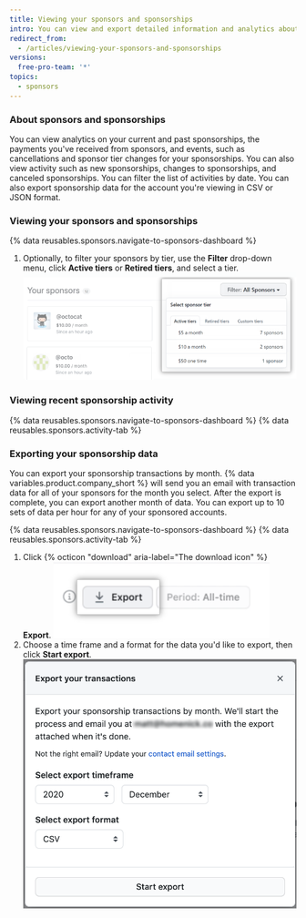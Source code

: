 ```yaml
---
title: Viewing your sponsors and sponsorships
intro: You can view and export detailed information and analytics about your sponsors and sponsorships.
redirect_from:
  - /articles/viewing-your-sponsors-and-sponsorships
versions:
  free-pro-team: '*'
topics:
  - sponsors
---
```


### About sponsors and sponsorships

You can view analytics on your current and past sponsorships, the payments you've received from sponsors, and events, such as cancellations and sponsor tier changes for your sponsorships. You can also view activity such as new sponsorships, changes to sponsorships, and canceled sponsorships. You can filter the list of activities by date. You can also export sponsorship data for the account you're viewing in CSV or JSON format.

### Viewing your sponsors and sponsorships

{% data reusables.sponsors.navigate-to-sponsors-dashboard %}
1. Optionally, to filter your sponsors by tier, use the **Filter** drop-down menu, click **Active tiers** or **Retired tiers**, and select a tier. ![Drop-down menu to filter by tier](/assets/images/help/sponsors/filter-drop-down.png)

### Viewing recent sponsorship activity

{% data reusables.sponsors.navigate-to-sponsors-dashboard %}
{% data reusables.sponsors.activity-tab %}

### Exporting your sponsorship data

You can export your sponsorship transactions by month. {% data variables.product.company_short %} will send you an email with transaction data for all of your sponsors for the month you select. After the export is complete, you can export another month of data. You can export up to 10 sets of data per hour for any of your sponsored accounts.

{% data reusables.sponsors.navigate-to-sponsors-dashboard %}
{% data reusables.sponsors.activity-tab %}
1. Click {% octicon "download" aria-label="The download icon" %} **Export**. ![Export button](/assets/images/help/sponsors/export-all.png)
1. Choose a time frame and a format for the data you'd like to export, then click **Start export**. ![Options for data export](/assets/images/help/sponsors/export-your-sponsors.png)
